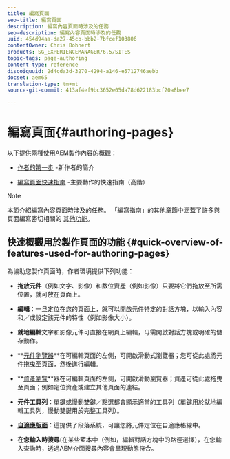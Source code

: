 ```yaml
---
title: 編寫頁面
seo-title: 編寫頁面
description: 編寫內容頁面時涉及的任務
seo-description: 編寫內容頁面時涉及的任務
uuid: 454d94aa-da27-45cb-bbb2-7bfcef103806
contentOwner: Chris Bohnert
products: SG_EXPERIENCEMANAGER/6.5/SITES
topic-tags: page-authoring
content-type: reference
discoiquuid: 2d4cda3d-3270-4294-a146-e5712746aebb
docset: aem65
translation-type: tm+mt
source-git-commit: 413af4ef9bc3652e05da78d622183bcf20a8bee7

---
```



# 編寫頁面{#authoring-pages}

以下提供兩種使用AEM製作內容的概觀：

* [作者的第一步](/help/sites-authoring/first-steps.md) -新作者的簡介

* [編寫頁面快速指南](/help/sites-authoring/qg-page-authoring.md) -主要動作的快速指南（高階）

>[!NOTE]
>
>本節介紹編寫內容頁面時涉及的任務。 「編寫指南」的其他章節中涵蓋了許多與頁面編寫密切相關的 [其他功能](/help/sites-authoring/home.md)。

## 快速概觀用於製作頁面的功能 {#quick-overview-of-features-used-for-authoring-pages}

為協助您製作頁面時，作者環境提供下列功能：

* **拖放元件**（例如文字、影像）和數位資產（例如影像）只要將它們拖放至所需位置，就可放在頁面上。

* **編輯**：一旦定位在您的頁面上，就可以開啟元件特定的對話方塊，以輸入內容和／或設定該元件的特性（例如影像大小）。

* **就地編輯**&#x200B;文字和影像元件可直接在網頁上編輯，毋需開啟對話方塊或明確的儲存動作。

* **[元件瀏覽器](/help/sites-authoring/author-environment-tools.md#componentsbrowsertouchoptimizedui)**在可編輯頁面的左側，可開啟滑動式瀏覽器；您可從此處將元件拖曳至頁面，然後進行編輯。

* **[資產瀏覽](/help/sites-authoring/author-environment-tools.md#assetsbrowsertouchoptimizedui)**器在可編輯頁面的左側，可開啟滑動瀏覽器；資產可從此處拖曳至頁面；例如定位資產或建立其他頁面的連結。

* **元件工具列**：單鍵或慢動雙鍵／點選都會顯示適當的工具列（單鍵用於就地編輯工具列，慢動雙鍵用於完整工具列）。

* **[自適應版面](/help/sites-authoring/responsive-layout.md)**：這提供了段落系統，可讓您將元件定位在自適應格線中。

* **在您輸入時搜尋**(在某些藍本中（例如，編輯對話方塊中的路徑選擇），在您輸入查詢時，透過AEM介面搜尋內容會呈現動態符合。

